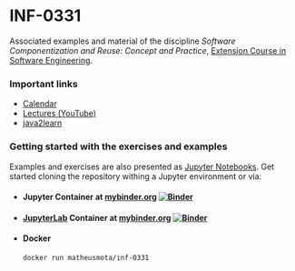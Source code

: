 
# INF-0331


Associated examples and material of the discipline *Software Componentization and Reuse: Concept and Practice*, [Extension Course in Software Engineering](https://www.ic.unicamp.br/ext/cursos/es).

### Important links 

* [Calendar](https://www.ic.unicamp.br/ext/cursos/es/calendario)
* [Lectures (YouTube)](https://www.youtube.com/playlist?list=PL3JRjVnXiTBZZyD4f4HY27FjIbVYF9yI0)
* [java2learn](https://github.com/santanche/java2learn)

### Getting started with the exercises and examples

Examples and exercises are also presented as [Jupyter Notebooks](http://jupyter-notebook-beginner-guide.readthedocs.io/en/latest/what_is_jupyter.html). 
Get started cloning the repository withing a Jupyter environment or via:




- #### Jupyter Container at [mybinder.org](https://mybinder.org/) [![Binder](https://mybinder.org/badge.svg)](https://mybinder.org/v2/gh/matheusmota/INF-0331/master)




- #### [JupyterLab](https://towardsdatascience.com/jupyterlab-you-should-try-this-data-science-ui-for-jupyter-right-now-a799f8914bb3) Container at [mybinder.org](mybinder.org) [![Binder](https://mybinder.org/badge.svg)](https://mybinder.org/v2/gh/matheusmota/INF-0331/master?urlpath=lab )

- #### Docker
	```bash
	docker run matheusmota/inf-0331
	```


